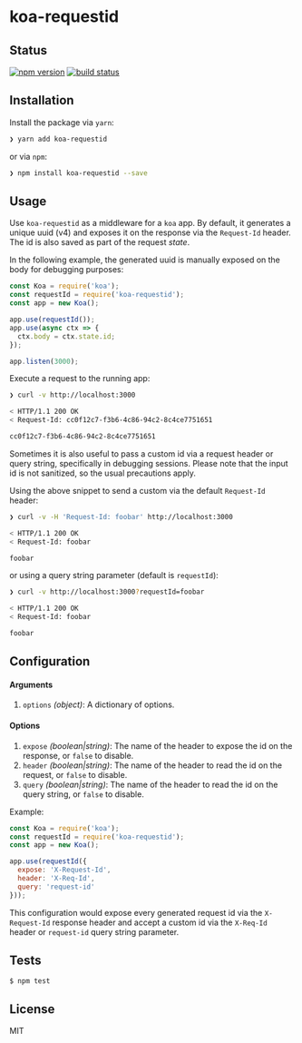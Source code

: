 # koa-requestid

## Status

[![npm version][npm-image]][npm-url]
[![build status][travis-image]][travis-url]

## Installation

Install the package via `yarn`:

```sh
❯ yarn add koa-requestid
```

or via `npm`:

```sh
❯ npm install koa-requestid --save
```

## Usage

Use `koa-requestid` as a middleware for a `koa` app. By default, it generates a unique uuid (v4) and exposes it on the response via the `Request-Id` header. The id is also saved as part of the request *state*.

In the following example, the generated uuid is manually exposed on the body for debugging purposes:

```js
const Koa = require('koa');
const requestId = require('koa-requestid');
const app = new Koa();

app.use(requestId());
app.use(async ctx => {
  ctx.body = ctx.state.id;
});

app.listen(3000);
```

Execute a request to the running app:

```bash
❯ curl -v http://localhost:3000

< HTTP/1.1 200 OK
< Request-Id: cc0f12c7-f3b6-4c86-94c2-8c4ce7751651

cc0f12c7-f3b6-4c86-94c2-8c4ce7751651
```

Sometimes it is also useful to pass a custom id via a request header or query string, specifically in debugging sessions. Please note that the input id is not sanitized, so the usual precautions apply.

Using the above snippet to send a custom via the default `Request-Id` header:

```bash
❯ curl -v -H 'Request-Id: foobar' http://localhost:3000

< HTTP/1.1 200 OK
< Request-Id: foobar

foobar
```

or using a query string parameter (default is `requestId`):

```bash
❯ curl -v http://localhost:3000?requestId=foobar

< HTTP/1.1 200 OK
< Request-Id: foobar

foobar
```

## Configuration

#### Arguments
1. `options` *(object)*: A dictionary of options.

#### Options
1. `expose` *(boolean|string)*: The name of the header to expose the id on the response, or `false` to disable.
2. `header` *(boolean|string)*: The name of the header to read the id on the request, or `false` to disable.
3. `query` *(boolean|string)*: The name of the header to read the id on the query string, or `false` to disable.

Example:

```js
const Koa = require('koa');
const requestId = require('koa-requestid');
const app = new Koa();

app.use(requestId({
  expose: 'X-Request-Id',
  header: 'X-Req-Id',
  query: 'request-id'
}));
```

This configuration would expose every generated request id via the `X-Request-Id` response header and accept a custom id via the `X-Req-Id` header or `request-id` query string parameter.

## Tests

```
$ npm test
```

## License

MIT

[npm-image]: https://img.shields.io/npm/v/koa-requestid.svg?style=flat-square
[npm-url]: https://www.npmjs.com/package/koa-requestid
[travis-image]: https://img.shields.io/travis/seegno/koa-requestid.svg?style=flat-square
[travis-url]: https://img.shields.io/travis/seegno/koa-requestid
